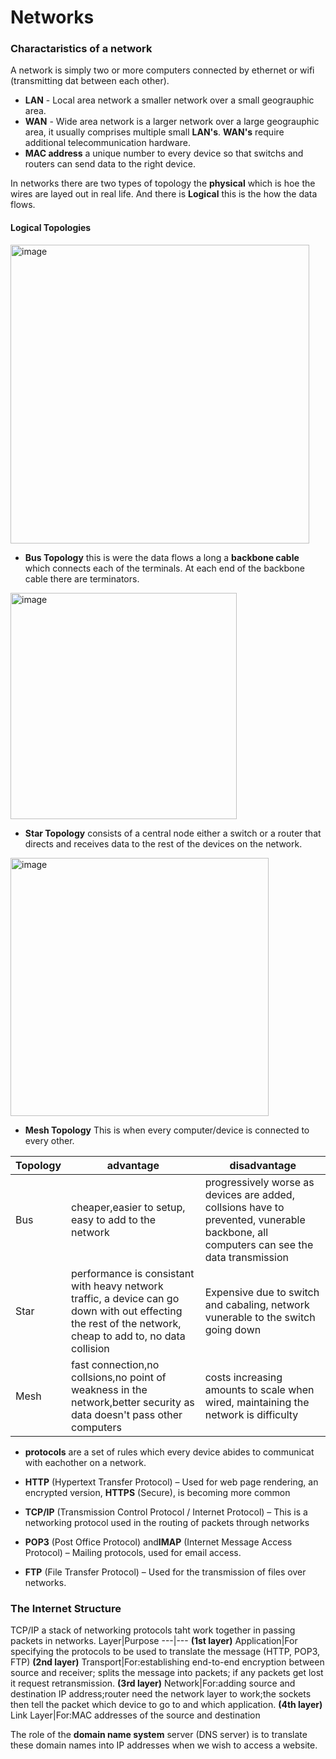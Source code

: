# Networks
### Charactaristics of a network
A network is simply two or more computers connected by ethernet or wifi (transmitting dat between each other). 
- **LAN** - Local area network a smaller network over a small geograuphic area.
- **WAN** - Wide area network is a larger network over a large geograuphic area, it usually comprises multiple small **LAN's**. **WAN's** require additional telecommunication hardware.
- **MAC address** a unique number to every device so that switchs and routers can send data to the right device.

In networks there are two types of topology the **physical** which is hoe the wires are layed out in real life. And there is **Logical** this is the how the data flows.

#### Logical Topologies
<img width="478" alt="image" src="https://user-images.githubusercontent.com/90515435/199587360-bcc3962c-ac3b-48cb-ab8a-64c4f2f78aba.png">

-  **Bus Topology** this is were the data flows a long a **backbone cable** which connects each of the terminals. At each end of the backbone cable there are terminators.
<img width="362" alt="image" src="https://user-images.githubusercontent.com/90515435/199596215-0d60700f-f749-474c-8702-6b09cd89b529.png">

- **Star Topology** consists of a central node either a switch or a router that directs and receives data to the rest of the devices on the network.
<img width="413" alt="image" src="https://user-images.githubusercontent.com/90515435/199596251-ae500488-3072-4a1f-85bb-f6f36f75e592.png">

- **Mesh Topology** This is when every computer/device is connected to every other.

Topology|advantage|disadvantage
-|-|-
Bus|cheaper,easier to setup, easy to add to the network|progressively worse as devices are added, collsions have to prevented, vunerable backbone, all computers can see the data transmission
Star|performance is consistant with heavy network traffic, a device can go down with out effecting the rest of the network, cheap to add to, no data collision| Expensive due to switch and cabaling, network vunerable to the switch going down
Mesh|fast connection,no collsions,no point of weakness in the network,better security as data doesn't pass other computers|costs increasing amounts to scale when wired, maintaining the network is difficulty

- **protocols** are a set of rules which every device abides to communicat with eachother on a network.

- **HTTP** (Hypertext Transfer Protocol)​ – Used for web page rendering, an encrypted version, ​**HTTPS** (Secure)​, is becoming more common
- **TCP/IP**​ ​(Transmission Control Protocol / Internet Protocol) ​– This is a networking protocol used in the routing of packets through networks
- **POP3** (Post Office Protocol)​ and ​**IMAP** (Internet Message Access Protocol)​ – Mailing protocols, used for email access.
- **FTP** (File Transfer Protocol)​ – Used for the transmission of files over networks.

### The Internet Structure
TCP/IP a stack of networking protocols taht work together in passing packets in networks.
Layer|Purpose
---|---
**(1st layer)** Application|For specifying the protocols to be used to translate the message (HTTP, POP3, FTP)
**(2nd layer)** Transport|For:establishing end-to-end encryption between source and receiver; splits the message into packets; if any packets get lost it request retransmission.
**(3rd layer)** Network|For:adding source and destination IP address;router need the network layer to work;the sockets then tell the packet which device to go to and which application.
**(4th layer)** Link Layer|For:MAC addresses of the source and destination


The role of the **domain name system** server (DNS server) is to translate these domain names into IP addresses when we wish to access a website.


